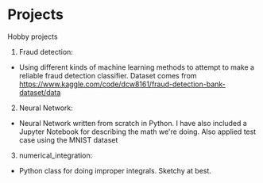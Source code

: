 # Projects
Hobby projects

1) Fraud detection:
  - Using different kinds of machine learning methods to attempt to make a reliable fraud detection classifier. Dataset comes from https://www.kaggle.com/code/dcw8161/fraud-detection-bank-dataset/data

2) Neural Network:
  - Neural Network written from scratch in Python. I have also included a Jupyter Notebook for describing the math we're doing. Also applied test case using the MNIST dataset
  
3) numerical_integration:
  - Python class for doing improper integrals. Sketchy at best. 
  
 
